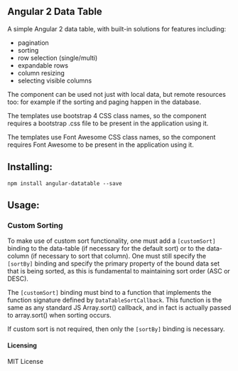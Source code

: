 ## Angular 2 Data Table

A simple Angular 2 data table, with built-in solutions for features including:

* pagination
* sorting
* row selection (single/multi)
* expandable rows
* column resizing
* selecting visible columns

The component can be used not just with local data, but remote resources too: for example if the sorting and paging happen in the database.

The templates use bootstrap 4 CSS class names, so the component requires a bootstrap .css file to be present in the application using it.

The templates use Font Awesome CSS class names, so the component requires Font Awesome to be present in the application using it.

## Installing:
`npm install angular-datatable --save`

## Usage:

### Custom Sorting

To make use of custom sort functionality, one must add a `[customSort]` binding to the data-table (if necessary for the default sort) or to the data-column (if necessary to sort that column). One must still specify the `[sortBy]` binding and specify the primary property of the bound data set that is being sorted, as this is fundamental to maintaining sort order (ASC or DESC).

The `[customSort]` binding must bind to a function that implements the function signature defined by `DataTableSortCallback`. This function is the same as any standard JS Array.sort() callback, and in fact is actually passed to array.sort() when sorting occurs.
 
If custom sort is not required, then only the `[sortBy]` binding is necessary.

#### Licensing
MIT License
